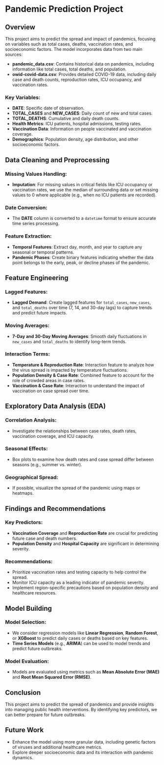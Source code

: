 # Pandemic Prediction Project

## Overview
This project aims to predict the spread and impact of pandemics, focusing on variables such as total cases, deaths, vaccination rates, and socioeconomic factors. The model incorporates data from two main sources:

- **pandemic_data.csv**: Contains historical data on pandemics, including information like total cases, total deaths, and population.
- **owid-covid-data.csv**: Provides detailed COVID-19 data, including daily case and death counts, reproduction rates, ICU occupancy, and vaccination rates.

### Key Variables:
- **DATE**: Specific date of observation.
- **TOTAL_CASES** and **NEW_CASES**: Daily count of new and total cases.
- **TOTAL_DEATHS**: Cumulative and daily death counts.
- **Health Metrics**: ICU patients, hospital admissions, testing rates.
- **Vaccination Data**: Information on people vaccinated and vaccination coverage.
- **Demographics**: Population density, age distribution, and other socioeconomic factors.

## Data Cleaning and Preprocessing

### Missing Values Handling:
- **Imputation**: For missing values in critical fields like ICU occupancy or vaccination rates, we use the median of surrounding data or set missing values to 0 where applicable (e.g., when no ICU patients are recorded).
  
### Date Conversion:
- The **DATE** column is converted to a `datetime` format to ensure accurate time series processing.

### Feature Extraction:
- **Temporal Features**: Extract day, month, and year to capture any seasonal or temporal patterns.
- **Pandemic Phases**: Create binary features indicating whether the data point belongs to the early, peak, or decline phases of the pandemic.

## Feature Engineering

### Lagged Features:
- **Lagged Demand**: Create lagged features for `total_cases`, `new_cases`, and `total_deaths` over time (7, 14, and 30-day lags) to capture trends and predict future impacts.

### Moving Averages:
- **7-Day and 30-Day Moving Averages**: Smooth daily fluctuations in `new_cases` and `total_deaths` to identify long-term trends.

### Interaction Terms:
- **Temperature & Reproduction Rate**: Interaction feature to analyze how the virus spread is impacted by temperature fluctuations.
- **Population Density & Case Rate**: Combined feature to account for the role of crowded areas in case rates.
- **Vaccination & Case Rate**: Interaction to understand the impact of vaccination on case spread over time.

## Exploratory Data Analysis (EDA)

### Correlation Analysis:
- Investigate the relationships between case rates, death rates, vaccination coverage, and ICU capacity.
  
### Seasonal Effects:
- Box plots to examine how death rates and case spread differ between seasons (e.g., summer vs. winter).

### Geographical Spread:
- If possible, visualize the spread of the pandemic using maps or heatmaps.

## Findings and Recommendations

### Key Predictors:
- **Vaccination Coverage** and **Reproduction Rate** are crucial for predicting future case and death numbers.
- **Population Density** and **Hospital Capacity** are significant in determining severity.

### Recommendations:
- Prioritize vaccination rates and testing capacity to help control the spread.
- Monitor ICU capacity as a leading indicator of pandemic severity.
- Implement region-specific precautions based on population density and healthcare resources.

## Model Building

### Model Selection:
- We consider regression models like **Linear Regression**, **Random Forest**, or **XGBoost** to predict daily cases or deaths based on key features.
- **Time Series Models** (e.g., **ARIMA**) can be used to model trends and predict future outbreaks.

### Model Evaluation:
- Models are evaluated using metrics such as **Mean Absolute Error (MAE)** and **Root Mean Squared Error (RMSE)**.

## Conclusion
This project aims to predict the spread of pandemics and provide insights into managing public health interventions. By identifying key predictors, we can better prepare for future outbreaks.

## Future Work
- Enhance the model using more granular data, including genetic factors of viruses and additional healthcare metrics.
- Explore deeper socioeconomic data and its interaction with pandemic dynamics.
